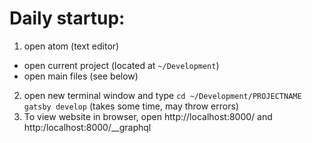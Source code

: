 # Daily startup:
1. open atom (text editor)
- open current project (located at `~/Development`)
- open main files (see below)
2. open new terminal window and type
`cd ~/Development/PROJECTNAME`
`gatsby develop` (takes some time, may throw errors)
3. To view website in browser, open http://localhost:8000/ and http:/localhost:8000/__graphql
